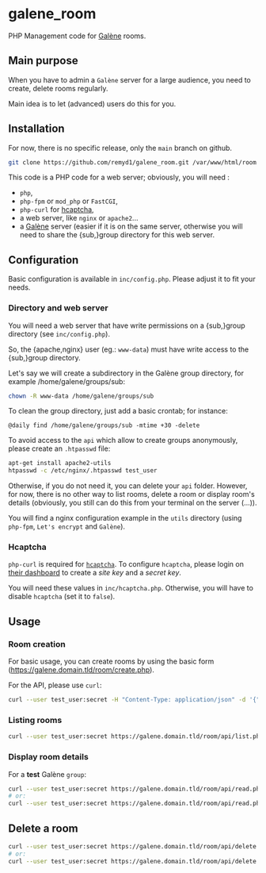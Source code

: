 # galene_room

PHP Management code for [Galène](https://galene.org) rooms.

## Main purpose

When you have to admin a `Galène` server for a large audience, you need to create, delete rooms regularly.

Main idea is to let (advanced) users do this for you.

## Installation

For now, there is no specific release, only the `main` branch on github.

```bash
git clone https://github.com/remyd1/galene_room.git /var/www/html/room
```

This code is a PHP code for a web server; obviously, you will need :

  * `php`,
  * `php-fpm` or `mod_php` or `FastCGI`,
  * `php-curl` for [hcaptcha](#hcaptcha),
  * a web server, like `nginx` or `apache2`...
  * a [Galène](https://galene.org) server (easier if it is on the same server, otherwise you will need to share the {sub,}group directory for this web server.

## Configuration

Basic configuration is available in `inc/config.php`. Please adjust it to fit your needs.

### Directory and web server

You will need a web server that have write permissions on a {sub,}group directory (see `inc/config.php`).

So, the {apache,nginx} user (eg.: `www-data`) must have write access to the {sub,}group directory.

Let's say we will create a subdirectory in the Galène group directory, for example /home/galene/groups/sub:

```bash
chown -R www-data /home/galene/groups/sub
```

To clean the group directory, just add a basic crontab; for instance:

```
@daily find /home/galene/groups/sub -mtime +30 -delete
```

To avoid access to the `api` which allow to create groups anonymously, please create an `.htpasswd` file:

```bash
apt-get install apache2-utils
htpasswd -c /etc/nginx/.htpasswd test_user
```

Otherwise, if you do not need it, you can delete your `api` folder. However, for now, there is no other way to list rooms, delete a room or display room's details (obviously, you still can do this from your terminal on the server (...)).

You will find a nginx configuration example in the `utils` directory (using `php-fpm`, `Let's encrypt` and `Galène`).

### Hcaptcha

`php-curl` is required for [`hcaptcha`](https://www.hcaptcha.com/). To configure `hcaptcha`, please login on [their dashboard](https://dashboard.hcaptcha.com/settings) to create a _site key_ and a _secret key_.

You will need these values in `inc/hcaptcha.php`. Otherwise, you will have to disable `hcaptcha` (set it to `false`).

## Usage

### Room creation

For basic usage, you can create rooms by using the basic form (https://galene.domain.tld/room/create.php).

For the API, please use `curl`:

```bash
curl --user test_user:secret -H "Content-Type: application/json" -d '{"op": [{"username": "titi", "password":"toto"},{"username": "foo", "password":"bar"}],"presenter": [{}]}' https://galene.domain.tld/room/api/add.php
```

### Listing rooms

```bash
curl --user test_user:secret https://galene.domain.tld/room/api/list.php
```

### Display room details

For a **test** Galène `group`:

```bash
curl --user test_user:secret https://galene.domain.tld/room/api/read.php?filename=test.json
# or:
curl --user test_user:secret https://galene.domain.tld/room/api/read.php?groupname=test
```

## Delete a room

```bash
curl --user test_user:secret https://galene.domain.tld/room/api/delete.php?filename=test.json
# or:
curl --user test_user:secret https://galene.domain.tld/room/api/delete.php?groupname=test
```

